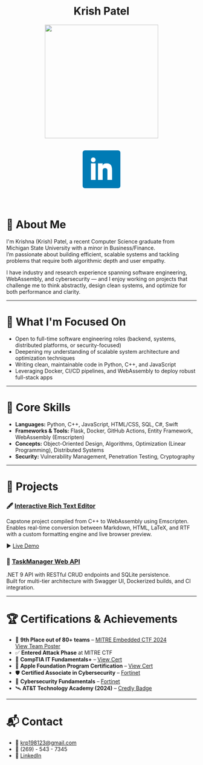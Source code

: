 <h1 align="center">Krish Patel</h1>

<p align="center">
  <img src="./Krish_Photo.jpg" width="300" height="300" />
</p>

<h2 align="center">
  <a href="https://www.linkedin.com/in/krishna-patel-a83424202/">
    <img src="./social-linkedin.png" alt="LinkedIn" loading="lazy" width="100" height="100" />
  </a>
</h2>

<br>

# 👋 About Me

I'm Krishna (Krish) Patel, a recent Computer Science graduate from Michigan State University with a minor in Business/Finance.  
I’m passionate about building efficient, scalable systems and tackling problems that require both algorithmic depth and user empathy.

I have industry and research experience spanning software engineering, WebAssembly, and cybersecurity — and I enjoy working on projects that challenge me to think abstractly, design clean systems, and optimize for both performance and clarity.

---

# 🚀 What I'm Focused On

- Open to full-time software engineering roles (backend, systems, distributed platforms, or security-focused)
- Deepening my understanding of scalable system architecture and optimization techniques
- Writing clean, maintainable code in Python, C++, and JavaScript
- Leveraging Docker, CI/CD pipelines, and WebAssembly to deploy robust full-stack apps

---

# 🧠 Core Skills

- **Languages:** Python, C++, JavaScript, HTML/CSS, SQL, C#, Swift
- **Frameworks & Tools:** Flask, Docker, GitHub Actions, Entity Framework, WebAssembly (Emscripten)
- **Concepts:** Object-Oriented Design, Algorithms, Optimization (Linear Programming), Distributed Systems
- **Security:** Vulnerability Management, Penetration Testing, Cryptography

---

# 📂 Projects

### 🖋️ [Interactive Rich Text Editor](https://github.com/KrishPatel198/rich-text-editor-msu)  
Capstone project compiled from C++ to WebAssembly using Emscripten. Enables real-time conversion between Markdown, HTML, LaTeX, and RTF with a custom formatting engine and live browser preview.

▶️ [Live Demo](https://krishpatel198.github.io/rich-text-editor-msu/)

### 🔧 [TaskManager Web API](https://github.com/KrishPatel198/TaskManager-API/tree/main)  
.NET 9 API with RESTful CRUD endpoints and SQLite persistence.  
Built for multi-tier architecture with Swagger UI, Dockerized builds, and CI integration.

---

# 🏆 Certifications & Achievements

- 🥉 **9th Place out of 80+ teams** – [MITRE Embedded CTF 2024](https://mitre-engenuity.org/growing-impact/ectf-embedded-capture-the-flag/)  
  [View Team Poster](./msu_ectf_poster.pdf)
- ✅ **Entered Attack Phase** at MITRE CTF  
- 🧪 **CompTIA IT Fundamentals+** – [View Cert](./CompTIA_IT_Fundamentals_ITF+.pdf)  
- 🍏 **Apple Foundation Program Certification** – [View Cert](./AppleCertification.pdf)  
- 🛡️ **Certified Associate in Cybersecurity** – [Fortinet](./Fortinet_Certified_Associate_in_Cybersecurity.pdf)  
- 🔐 **Cybersecurity Fundamentals** – [Fortinet](./Fortinet_Certified_Fundamentals_in_Cybersecurity.pdf)  
- 🛰️ **AT&T Technology Academy (2024)** – [Credly Badge](https://www.credly.com/badges/a4eb3301-ce96-416a-9096-bdb775b821b8/linked_in?t=sg08sz)

---

# 📬 Contact

- 📧 [krp198123@gmail.com](mailto:krp198123@gmail.com)  
- 📱 (269) - 543 - 7345  
- 🔗 [LinkedIn](https://www.linkedin.com/in/krishna-patel-a83424202/)
